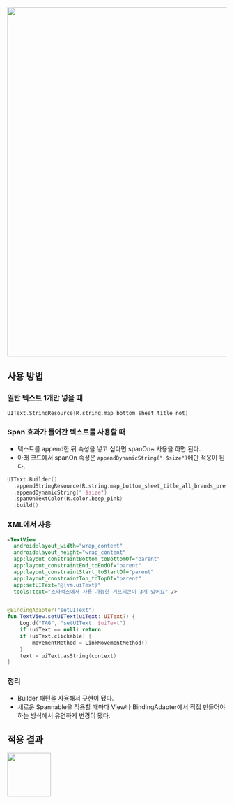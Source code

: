 <img src="https://user-images.githubusercontent.com/53300830/212788580-e17cd12a-390b-4584-9d82-f3874c1bc36d.png" width="800">

## 사용 방법

### 일반 텍스트 1개만 넣을 때

```kotlin
UIText.StringResource(R.string.map_bottom_sheet_title_not)
```

### Span 효과가 들어간 텍스트를 사용할 때

- 텍스트를 append한 뒤 속성을 넣고 싶다면 spanOn~ 사용을 하면 된다.
- 아래 코드에서 spanOn 속성은 `appendDynamicString(" $size")`에만 적용이 된다.

```kotlin
UIText.Builder()
  .appendStringResource(R.string.map_bottom_sheet_title_all_brands_prefix)
  .appendDynamicString(" $size")
  .spanOnTextColor(R.color.beep_pink)
  .build()
```

### XML에서 사용

```xml
<TextView
  android:layout_width="wrap_content"
  android:layout_height="wrap_content"
  app:layout_constraintBottom_toBottomOf="parent"
  app:layout_constraintEnd_toEndOf="parent"
  app:layout_constraintStart_toStartOf="parent"
  app:layout_constraintTop_toTopOf="parent"
  app:setUIText="@{vm.uiText}"
  tools:text="스타벅스에서 사용 가능한 기프티콘이 3개 있어요" />
```

```kotlin

@BindingAdapter("setUIText")
fun TextView.setUIText(uiText: UIText?) {
    Log.d("TAG", "setUIText: $uiText")
    if (uiText == null) return
    if (uiText.clickable) {
        movementMethod = LinkMovementMethod()
    }
    text = uiText.asString(context)
}
```

### 정리

- Builder 패턴을 사용해서 구현이 됐다.
- 새로운 Spannable을 적용할 때마다 View나 BindingAdapter에서 직접 만들어야 하는 방식에서 유연하게 변경이 됐다.

## 적용 결과

<img src="https://user-images.githubusercontent.com/53300830/212665521-849c744c-ff80-4773-9e88-6b3385b00a89.jpg" height="100">
